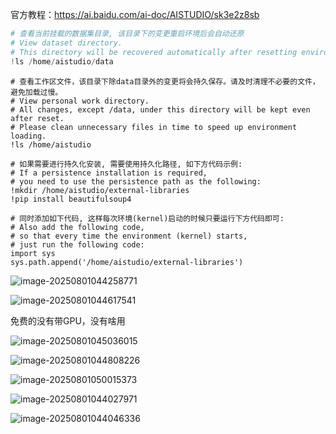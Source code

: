 

官方教程：https://ai.baidu.com/ai-doc/AISTUDIO/sk3e2z8sb

```python
# 查看当前挂载的数据集目录, 该目录下的变更重启环境后会自动还原
# View dataset directory. 
# This directory will be recovered automatically after resetting environment. 
!ls /home/aistudio/data
```



```
# 查看工作区文件，该目录下除data目录外的变更将会持久保存。请及时清理不必要的文件，避免加载过慢。
# View personal work directory. 
# All changes, except /data, under this directory will be kept even after reset. 
# Please clean unnecessary files in time to speed up environment loading. 
!ls /home/aistudio
```



```
# 如果需要进行持久化安装, 需要使用持久化路径, 如下方代码示例:
# If a persistence installation is required, 
# you need to use the persistence path as the following: 
!mkdir /home/aistudio/external-libraries
!pip install beautifulsoup4
```



```
# 同时添加如下代码, 这样每次环境(kernel)启动的时候只要运行下方代码即可: 
# Also add the following code, 
# so that every time the environment (kernel) starts, 
# just run the following code: 
import sys 
sys.path.append('/home/aistudio/external-libraries')
```









![image-20250801044258771](C:\Users\oyaZXL\AppData\Roaming\Typora\typora-user-images\image-20250801044258771.png)



![image-20250801044617541](C:\Users\oyaZXL\AppData\Roaming\Typora\typora-user-images\image-20250801044617541.png)



免费的没有带GPU，没有啥用

![image-20250801045036015](C:\Users\oyaZXL\AppData\Roaming\Typora\typora-user-images\image-20250801045036015.png)

![image-20250801044808226](C:\Users\oyaZXL\AppData\Roaming\Typora\typora-user-images\image-20250801044808226.png)





![image-20250801050015373](C:\Users\oyaZXL\AppData\Roaming\Typora\typora-user-images\image-20250801050015373.png)





![image-20250801044027971](C:\Users\oyaZXL\AppData\Roaming\Typora\typora-user-images\image-20250801044027971.png)

![image-20250801044046336](C:\Users\oyaZXL\AppData\Roaming\Typora\typora-user-images\image-20250801044046336.png)